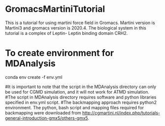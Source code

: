 # GromacsMartiniTutorial
This is a tutorial for using martini force field in Gromacs. Martini version is Martini3 and gromacs version is 2020.4. The biological system in this tutorial is a complex of Leptin- Leptin binding domain CRH2. 

# To create environment for MDAnalysis
conda env create -f env.yml

#It is important to note that the script in the MDAnalysis directory can only be used for CGMD simulation, and it will not work for ATMD simulation. 
#The script in MDAnalysis directory requires software and python libraries specified in env.yml script.
#The backmapping approach requires python2 environment. The python, bash script and mapping files required for backmapping were downloaded from http://cgmartini.nl/index.php/tutorials-general-introduction-gmx5/others-gmx5. 

